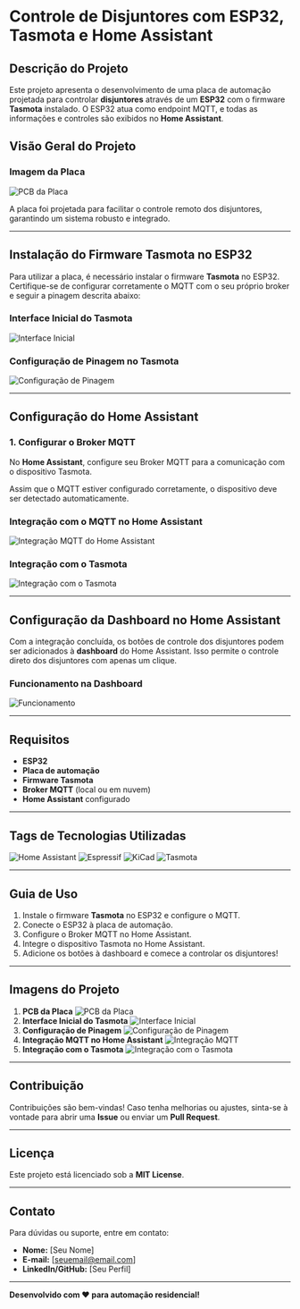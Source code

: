 # Controle de Disjuntores com ESP32, Tasmota e Home Assistant

## Descrição do Projeto
Este projeto apresenta o desenvolvimento de uma placa de automação projetada para controlar **disjuntores** através de um **ESP32** com o firmware **Tasmota** instalado. O ESP32 atua como endpoint MQTT, e todas as informações e controles são exibidos no **Home Assistant**.

## Visão Geral do Projeto

### Imagem da Placa
![PCB da Placa](Assets/PCB.png)

A placa foi projetada para facilitar o controle remoto dos disjuntores, garantindo um sistema robusto e integrado.

---

## Instalação do Firmware Tasmota no ESP32

Para utilizar a placa, é necessário instalar o firmware **Tasmota** no ESP32. Certifique-se de configurar corretamente o MQTT com o seu próprio broker e seguir a pinagem descrita abaixo:

### Interface Inicial do Tasmota
![Interface Inicial](Assets/Menu.png)

### Configuração de Pinagem no Tasmota
![Configuração de Pinagem](Assets/Pinout.png)

---

## Configuração do Home Assistant

### 1. Configurar o Broker MQTT
No **Home Assistant**, configure seu Broker MQTT para a comunicação com o dispositivo Tasmota.

Assim que o MQTT estiver configurado corretamente, o dispositivo deve ser detectado automaticamente.

### Integração com o MQTT no Home Assistant
![Integração MQTT do Home Assistant](Assets/MQTT.png)

### Integração com o Tasmota
![Integração com o Tasmota](Assets/Tasmota.png)

---

## Configuração da Dashboard no Home Assistant

Com a integração concluída, os botões de controle dos disjuntores podem ser adicionados à **dashboard** do Home Assistant. Isso permite o controle direto dos disjuntores com apenas um clique.

### Funcionamento na Dashboard
![Funcionamento](#)

---

## Requisitos
- **ESP32**
- **Placa de automação**
- **Firmware Tasmota**
- **Broker MQTT** (local ou em nuvem)
- **Home Assistant** configurado

---

## Tags de Tecnologias Utilizadas

![Home Assistant](https://img.shields.io/badge/Home%20Assistant-41BDF5?style=for-the-badge&logo=home-assistant&logoColor=white)
![Espressif](https://img.shields.io/badge/Espressif-323232?style=for-the-badge&logo=espressif&logoColor=red)
![KiCad](https://img.shields.io/badge/KiCad-314CB0?style=for-the-badge&logo=kicad&logoColor=white)
![Tasmota](https://img.shields.io/badge/Tasmota-1B1B1B?style=for-the-badge&logo=tasmota&logoColor=blue)

---

## Guia de Uso
1. Instale o firmware **Tasmota** no ESP32 e configure o MQTT.
2. Conecte o ESP32 à placa de automação.
3. Configure o Broker MQTT no Home Assistant.
4. Integre o dispositivo Tasmota no Home Assistant.
5. Adicione os botões à dashboard e comece a controlar os disjuntores!

---

## Imagens do Projeto

1. **PCB da Placa** ![PCB da Placa](Assets/PCB.png)
2. **Interface Inicial do Tasmota** ![Interface Inicial](Assets/Menu.png)
3. **Configuração de Pinagem** ![Configuração de Pinagem](Assets/Pinout.png)
4. **Integração MQTT no Home Assistant** ![Integração MQTT](Assets/MQTT.png)
5. **Integração com o Tasmota** ![Integração com o Tasmota](Assets/Tasmota.png)

---

## Contribuição
Contribuições são bem-vindas! Caso tenha melhorias ou ajustes, sinta-se à vontade para abrir uma **Issue** ou enviar um **Pull Request**.

---

## Licença
Este projeto está licenciado sob a **MIT License**.

---

## Contato
Para dúvidas ou suporte, entre em contato:
- **Nome:** [Seu Nome]
- **E-mail:** [seuemail@email.com]
- **LinkedIn/GitHub:** [Seu Perfil]

---

**Desenvolvido com ❤️ para automação residencial!**
